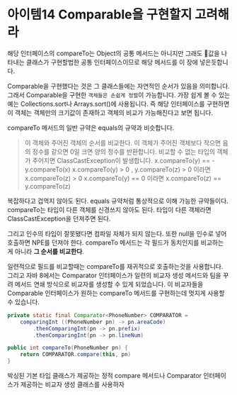 # 아이템14 Comparable을 구현할지 고려해라
해당 인터페이스의 compareTo는 Object의 공통 메서드는 아니지만
그래도 값을 나타내는 클래스가 구현할법한 공통 인터페이스이므로 해당 메서드를 이 장에 넣은듯합니다.

Comparable을 구현했다는 것은 그 클래스들에는 자연적인 순서가 있음을 의미합니다.
그래서 Comparable을 구현한 `객체들은 손쉽게 정렬`이 가능합니다.
가장 쉽게 볼 수 있는 예는 Collections.sort나 Arrays.sort()에 사용됩니다.
즉 해당 인터페이스를 구현하면 이 객체는 객체만의 크기값이 존재하고
객체의 비교가 가능해진다고 보면 됩니다.

compareTo 메서드의 일반 규약은 equals의 규약과 비슷합니다.
> 이 객체와 주어진 객체의 순서를 비교한다. 이 객체가 주어진 객체보다 작으면 음의 정수를
> 같으면 0일 크면 양의 정수를 반환합니다. 비교할 수 없는 타입의 객체가 주어지면 ClassCastException이 발생합니다.
>  x.compareTo(y) == - y.compareTo(x)
>  x.compareTo(y) > 0 , y.compareTo(z) > 0 이라면 x.compareTo(z) > 0
>  x.compareTo(y) == 0 이라면 x.compareTo(z) == y.compareTo(z)

복잡하다고 겁먹지 않아도 된다. equals 규약처럼 통상적으로 이해 가능한 규약들이다.
compareTo는 타입이 다른 객체를 신경쓰지 않아도 된다.
타입이 다른 객체라면 ClassCastException을 던져주면 된다.

그리고 인수의 타입이 잘못됐다면 컴파일 자체가 되지 않는다. 또한 null을 인수로 넣어 호출하면 NPE를 던져야 한다. 
compareTo 메서드는 각 필드가 동치인지를 비교하는 게 아니라 **그 순서를 비교한다**.

일련적으로 필드를 비교할때는 compareTo를 재귀적으로 호출하는것을 사용합니다.
그리고 
자바 8에서는 Comparator 인터페이스가 일련의 비교자 생성 메서드와 팀을 꾸려 메서드 연쇄 방식으로 비교자를 생성할 수 있게 되었습니다.
이 비교자들을 Comparable 인터페이스가 원하는 compareTo 메서드를 구현하는데 멋지게 사용할 수 있습니다.

```Java
private static final Comparator<PhoneNumber> COMPARATOR =
	comparingInt ((PhoneNumber pn) -> pn.areaCode)
		.thenComparingInt(pn -> pn.prefix)
		.thenComparingInt(pn -> pn.lineNum)

public int compareTo(PhoneNumber pn) {
	return COMPARATOR.compare(this, pn)
}
```

박싱된 기본 타입 클래스가 제공하는 정적 compare 메서드나 Comparator 인터페이스가 제공하는 비교자 생성 클래스를 사용하자
